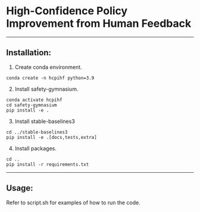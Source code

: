 # High-Confidence Policy Improvement from Human Feedback
---
## Installation:
1. Create conda environment.
```
conda create -n hcpihf python=3.9
``` 
2. Install safety-gymnasium.
```
conda activate hcpihf
cd safety-gymnasium
pip install -e .
```
3. Install stable-baselines3
```
cd ../stable-baselines3
pip install -e .[docs,tests,extra]
```
4. Install packages.
```
cd ..
pip install -r requirements.txt
```
---
## Usage:
Refer to script.sh for examples of how to run the code.
